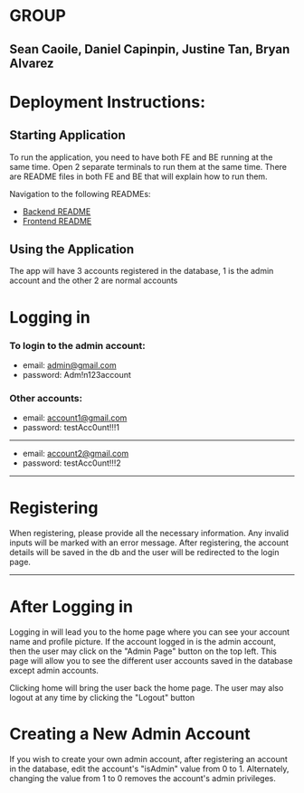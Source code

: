 # GROUP
## Sean Caoile, Daniel Capinpin, Justine Tan, Bryan Alvarez


# Deployment Instructions:

## Starting Application
To run the application, you need to have both FE and BE running at the same time. Open 2 separate terminals to run them at the same time. There are README files in both FE and BE that will explain how to run them.

Navigation to the following READMEs:
- [Backend README](BE/README.md)
- [Frontend README](FE/README.md)


## Using the Application

The app will have 3 accounts registered in the database, 1 is the admin account and the other 2 are normal accounts

# Logging in
### To login to the admin account: 
- email: admin@gmail.com
- password: Adm!n123account

### Other accounts:
- email: account1@gmail.com
- password: testAcc0unt!!!1
---
- email: account2@gmail.com
- password: testAcc0unt!!!2
---

# Registering
When registering, please provide all the necessary information. Any invalid inputs will be marked with an error message.
After registering, the account details will be saved in the db and the user will be redirected to the login page. 
___

# After Logging in
Logging in will lead you to the home page where you can see your account name and profile picture.
If the account logged in is the admin account, then the user may click on the "Admin Page" button on the top left. 
This page will allow you to see the different user accounts saved in the database except admin accounts.

Clicking home will bring the user back the home page. The user may also logout at any time by clicking the "Logout" button  

# Creating a New Admin Account
If you wish to create your own admin account, after registering an account in the database, edit the account's "isAdmin" value from 0 to 1. Alternately, changing the value from 1 to 0 removes the account's admin privileges.
